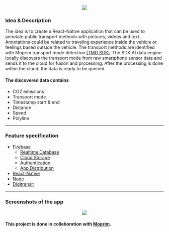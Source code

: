 <p align="center">
  <img src="https://user-images.githubusercontent.com/45162563/101350811-51978100-3898-11eb-9a97-8fa9117c67f8.png"/>
</p>

### Idea & Description

The idea is to create a React-Native application that can be used to annotate public transport methods with pictures, videos and text. Annotations could be related to traveling experience inside the vehicle or feelings based outside the vehicle. The transport methods are identified with Moprim transport mode detection [(TMD SDK)](https://www.moprim.com/products/). The SDK AI data engine locally discovers the transport mode from raw smartphone sensor data and sends it to the cloud for fusion and processing. After the processing is done within the cloud, the data is ready to be queried.
#### The discovered data contains
* CO2 emissions
* Transport mode
* Timestamp start & end
* Distance
* Speed
* Polyline

---

### Feature specification
* [Firebase](https://firebase.google.com/)
  * [Realtime Database](https://firebase.google.com/docs/database)
  * [Cloud Storage](https://firebase.google.com/docs/storage)
  * [Authentication](https://firebase.google.com/docs/auth)
  * [App Distribution](https://firebase.google.com/docs/app-distribution)
* [React-Native](https://reactnative.dev/)
* [Node](https://nodejs.org/en/)
* [Digitransit](https://digitransit.fi/)

---

### Screenshots of the app
<p align="center">
  <img src="https://user-images.githubusercontent.com/45162563/101624623-da422880-3a22-11eb-9fbe-c900f960eca3.jpg"/>
</p>

#### This project is done in collaboration with [Moprim](https://www.moprim.com/).
